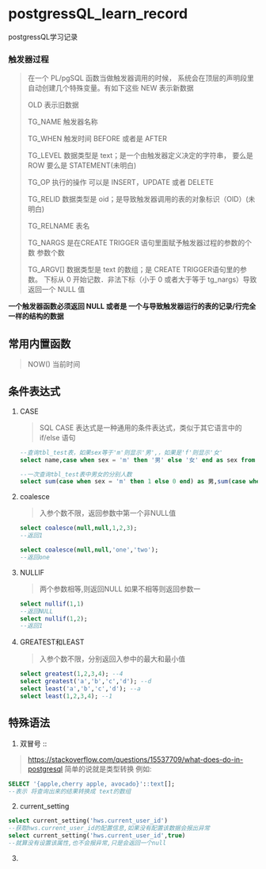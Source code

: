 # postgressQL_learn_record
postgressQL学习记录

### 触发器过程
> 在一个 PL/pgSQL 函数当做触发器调用的时候， 系统会在顶层的声明段里自动创建几个特殊变量。有如下这些
> NEW 表示新数据
> 
> OLD 表示旧数据
> 
> TG_NAME 触发器名称
> 
> TG_WHEN 触发时间 BEFORE 或者是 AFTER
> 
> TG_LEVEL 数据类型是 text；是一个由触发器定义决定的字符串， 要么是 ROW 要么是 STATEMENT(未明白)
> 
> TG_OP 执行的操作 可以是 INSERT，UPDATE 或者 DELETE
> 
> TG_RELID 数据类型是 oid；是导致触发器调用的表的对象标识（OID）(未明白)
> 
> TG_RELNAME 表名
> 
> TG_NARGS 是在CREATE TRIGGER 语句里面赋予触发器过程的参数的个数 参数个数
> 
> TG_ARGV[] 数据类型是 text 的数组；是 CREATE TRIGGER语句里的参数。 下标从 0 开始记数．非法下标（小于 0 或者大于等于 tg_nargs）导致返回一个 NULL 值
> 
**一个触发器函数必须返回 NULL 或者是 一个与导致触发器运行的表的记录/行完全一样的结构的数据**


## 常用内置函数

>NOW() 当前时间

## 条件表达式
1. CASE
   > SQL CASE 表达式是一种通用的条件表达式，类似于其它语言中的 if/else 语句
   
   ```sql
   --查询tbl_test表，如果sex等于'm'则显示'男',，如果是'f'则显示'女'
   select name,case when sex = 'm' then '男' else '女' end as sex from tbl_test;

   --一次查询tbl_test表中男女的分别人数
   select sum(case when sex = 'm' then 1 else 0 end) as 男,sum(case when sex='f' then 1 else 0 end)as 女 from tbl_test;
   ```

2. coalesce
   > 入参个数不限，返回参数中第一个非NULL值
   ```sql
   select coalesce(null,null,1,2,3);
   --返回1

   select coalesce(null,null,'one','two');
   --返回one
   ```

3. NULLIF
   > 两个参数相等,则返回NULL 如果不相等则返回参数一
   ```sql
   select nullif(1,1)
   --返回NULL
   select nullif(1,2);
   --返回1
   ```
4. GREATEST和LEAST
   > 入参个数不限，分别返回入参中的最大和最小值
   ```sql
   select greatest(1,2,3,4); --4
   select greatest('a','b','c','d'); --d
   select least('a','b','c','d'); --a
   select least(1,2,3,4); --1

   ```
 
 ## 特殊语法
 1. 双冒号 ::
   > https://stackoverflow.com/questions/15537709/what-does-do-in-postgresql
   简单的说就是类型转换
   例如:
   ```sql
   SELECT '{apple,cherry apple, avocado}'::text[];
   --表示 将查询出来的结果转换成 text的数组
   ```
 2. current_setting
   ```sql
   select current_setting('hws.current_user_id')
   --获取hws.current_user_id的配置信息,如果没有配置该数据会报出异常
   select current_setting('hws.current_user_id',true)
   --就算没有设置该属性,也不会报异常,只是会返回一个null
   ```
 3. 